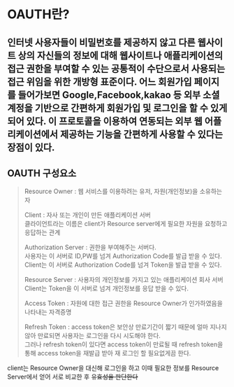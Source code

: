 # OAUTH란?
인터넷 사용자들이 비밀번호를 제공하지 않고 다른 웹사이트 상의 자신들의 정보에 대해 웹사이트나 애플리케이션의 접근 권한을 부여할 수 있는 공통적이 수단으로서 사용되는 접근 위임을 위한 개방형 표준이다.
어느 회원가입 페이지를 들어가보면 Google,Facebook,kakao 등 외부 소셜 계정을 기반으로 간편하게 회원가입 및 로그인을 할 수 있게 되어 있다.
이 프로토콜을 이용하여 연동되는 외부 웹 어플리케이션에서 제공하는 기능을 간편하게 사용할 수 있다는 장점이 있다.
---
## OAUTH 구성요소
>Resource Owner : 웹 서비스를 이용하려는 유저, 자원(개인정보)을 소유하는자<br>
> 
> Client : 자사 또는 개인이 만든 애플리케이션 서버<br>
> 클라이언트라는 이름은 client가 Resource server에게 필요한 자원을 요청하고 응답하는 관계<br>
> 
> Authorization Server : 권한을 부여해주는 서버다.<br>
> 사용자는 이 서버로 ID,PW를 넘겨 Authorization Code를 발급 받을 수 있다.<br>
> Client는 이 서버로 Authorization Code를 넘겨 Token을 발급 받을 수 있다.
> 
> Resource Server : 사용자의 개인정보를 가지고 있는 애플리케이션 회사 서버<br>
> Client는 Token을 이 서버로 넘겨 개인정보를 응답 받을 수 있다.<br>
> 
> Access Token : 자원에 대한 접근 권한을 Resource Owner가 인가하였음을 나타내는 자격증명<br>
> 
> Refresh Token : access token은 보안상 만료기간이 짧기 때문에 얼마 지나지 않아 만료되면 사용자는 로그인을 다시 시도해야 한다.<br>
> 그러나 refresh token이 있다면 access token이 만료될 때 refresh token을 통해 access token을 재발급 받아 재 로그인 할 필요없게끔 한다.<br>
> 

client는 Resource Owner을 대신해 로그인을 하고 이때 필요한 정보를 Resource Server에서 얻어 서로 비교한 후 유~~효성을 판단한다~~
               
